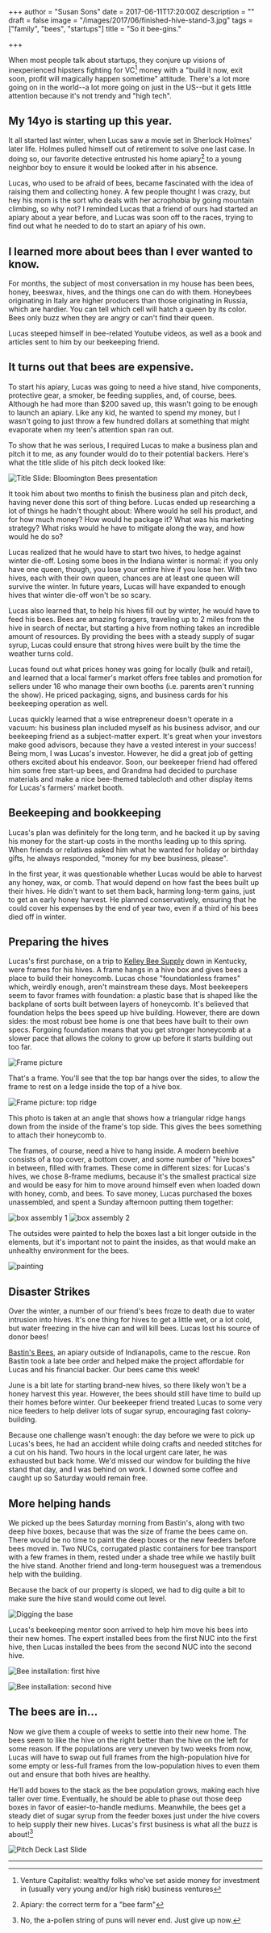 +++
author = "Susan Sons"
date = 2017-06-11T17:20:00Z
description = ""
draft = false
image = "/images/2017/06/finished-hive-stand-3.jpg"
tags = ["family", "bees", "startups"]
title = "So it bee-gins."

+++

When most people talk about startups, they conjure up visions of inexperienced hipsters fighting for VC[^1] money with a "build it now, exit soon, profit will magically happen sometime" attitude.  There's a lot more going on in the world--a lot more going on just in the US--but it gets little attention because it's not trendy and "high tech".

## My 14yo is starting up this year.

It all started last winter, when Lucas saw a movie set in Sherlock Holmes' later life.  Holmes pulled himself out of retirement to solve one last case.  In doing so, our favorite detective entrusted his home apiary[^2] to a young neighbor boy to ensure it would be looked after in his absence.

Lucas, who used to be afraid of bees, became fascinated with the idea of raising them and collecting honey.  A few people thought I was crazy, but hey his mom is the sort who deals with her acrophobia by going mountain climbing, so why not?  I reminded Lucas that a friend of ours had started an apiary about a year before, and Lucas was soon off to the races, trying to find out what he needed to do to start an apiary of his own.

## I learned more about bees than I ever wanted to know.

For months, the subject of most conversation in my house has been bees, honey, beeswax, hives, and the things one can do with them.  Honeybees originating in Italy are higher producers than those originating in Russia, which are hardier.  You can tell which cell will hatch a queen by its color.  Bees only buzz when they are angry or can't find their queen.

Lucas steeped himself in bee-related Youtube videos, as well as a book and articles sent to him by our beekeeping friend.

## It turns out that bees are expensive.

To start his apiary, Lucas was going to need a hive stand, hive components, protective gear, a smoker, be feeding supplies, and, of course, bees.  Although he had more than $200 saved up, this wasn't going to be enough to launch an apiary.  Like any kid, he wanted to spend my money, but I wasn't going to just throw a few hundred dollars at something that might evaporate when my teen's attention span ran out.

To show that he was serious, I required Lucas to make a business plan and pitch it to me, as any founder would do to their potential backers.  Here's what the title slide of his pitch deck looked like:

![Title Slide: Bloomington Bees presentation](BloomingtonBeesTitleSlide.png)

It took him about two months to finish the business plan and pitch deck, having never done this sort of thing before.  Lucas ended up researching a lot of things he hadn't thought about: Where would he sell his product, and for how much money?  How would he package it?  What was his marketing strategy?  What risks would he have to mitigate along the way, and how would he do so?

Lucas realized that he would have to start two hives, to hedge against winter die-off.  Losing some bees in the Indiana winter is normal: if you only have one queen, though, you lose your entire hive if you lose her.  With two hives, each with their own queen, chances are at least one queen will survive the winter.  In future years, Lucas will have expanded to enough hives that winter die-off won't be so scary.

Lucas also learned that, to help his hives fill out by winter, he would have to feed his bees.  Bees are amazing foragers, traveling up to 2 miles from the hive in search of nectar, but starting a hive from nothing takes an incredible amount of resources.  By providing the bees with a steady supply of sugar syrup, Lucas could ensure that strong hives were built by the time the weather turns cold.

Lucas found out what prices honey was going for locally (bulk and retail), and learned that a local farmer's market offers free tables and promotion for sellers under 16 who manage their own booths (i.e. parents aren't running the show).  He priced packaging, signs, and business cards for his beekeeping operation as well.

Lucas quickly learned that a wise entrepreneur doesn't operate in a vacuum: his business plan included myself as his business advisor, and our beekeeping friend as a subject-matter expert.  It's great when your investors make good advisors, because they have a vested interest in your success!  Being mom, I was Lucas's investor.  However, he did a great job of getting others excited about his endeavor.  Soon, our beekeeper friend had offered him some free start-up bees, and Grandma had decided to purchase materials and make a nice bee-themed tablecloth and other display items for Lucas's farmers' market booth.

## Beekeeping and bookkeeping

Lucas's plan was definitely for the long term, and he backed it up by saving his money for the start-up costs in the months leading up to this spring.  When friends or relatives asked him what he wanted for holiday or birthday gifts, he always responded, "money for my bee business, please".

In the first year, it was questionable whether Lucas would be able to harvest any honey, wax, or comb.  That would depend on how fast the bees built up their hives.  He didn't want to set them back, harming long-term gains, just to get an early honey harvest.  He planned conservatively, ensuring that he could cover his expenses by the end of year two, even if a third of his bees died off in winter.

## Preparing the hives

Lucas's first purchase, on a trip to [Kelley Bee Supply](https://www.kelleybees.com/) down in Kentucky, were frames for his hives.  A frame hangs in a hive box and gives bees a place to build their honeycomb.  Lucas chose "foundationless frames" which, weirdly enough, aren't mainstream these days.  Most beekeepers seem to favor frames with foundation: a plastic base that is shaped like the backplane of sorts built between layers of honeycomb.  It's believed that foundation helps the bees speed up hive building.  However, there are down sides: the most robust bee home is one that bees have built to their own specs.  Forgoing foundation means that you get stronger honeycomb at a slower pace that allows the colony to grow up before it starts building out too far.

![Frame picture](Frame-whole-1.jpg)

That's a frame.  You'll see that the top bar hangs over the sides, to allow the frame to rest on a ledge inside the top of a hive box.

![Frame picture: top ridge](Frame-partial.jpg)

This photo is taken at an angle that shows how a triangular ridge hangs down from the inside of the frame's top side.  This gives the bees something to attach their honeycomb to.

The frames, of course, need a hive to hang inside.  A modern beehive consists of a top cover, a bottom cover, and some number of "hive boxes" in between, filled with frames.  These come in different sizes: for Lucas's hives, we chose 8-frame mediums, because it's the smallest practical size and would be easy for him to move around himself even when loaded down with honey, comb, and bees.  To save money, Lucas purchased the boxes unassembled, and spent a Sunday afternoon putting them together:

![box assembly 1](assembly1.jpg)
![box assembly 2](assembly2.jpg)

The outsides were painted to help the boxes last a bit longer outside in the elements, but it's important not to paint the insides, as that would make an unhealthy environment for the bees.

![painting](painting.jpg)

## Disaster Strikes

Over the winter, a number of our friend's bees froze to death due to water intrusion into hives.  It's one thing for hives to get a little wet, or a lot cold, but water freezing in the hive can and will kill bees.  Lucas lost his source of donor bees!

[Bastin's Bees](http://www.bastinhoneybeefarm.com/), an apiary outside of Indianapolis, came to the rescue.  Ron Bastin took a late bee order and helped make the project affordable for Lucas and his financial backer.  Our bees came this week!

June is a bit late for starting brand-new hives, so there likely won't be a honey harvest this year.  However, the bees should still have time to build up their homes before winter.  Our beekeeper friend treated Lucas to some very nice feeders to help deliver lots of sugar syrup, encouraging fast colony-building.

Because one challenge wasn't enough: the day before we were to pick up Lucas's bees, he had an accident while doing crafts and needed stitches for a cut on his hand.  Two hours in the local urgent care later, he was exhausted but back home.  We'd missed our window for building the hive stand that day, and I was behind on work.  I downed some coffee and caught up so Saturday would remain free.

## More helping hands

We picked up the bees Saturday morning from Bastin's, along with two deep hive boxes, because that was the size of frame the bees came on.  There would be no time to paint the deep boxes or the new feeders before bees moved in.  Two NUCs, corrugated plastic containers for bee transport with a few frames in them, rested under a shade tree while we hastily built the hive stand.  Another friend and long-term houseguest was a tremendous help with the building.

Because the back of our property is sloped, we had to dig quite a bit to make sure the hive stand would come out level.

![Digging the base](digging.jpg)

Lucas's beekeeping mentor soon arrived to help him move his bees into their new homes.  The expert installed bees from the first NUC into the first hive, then Lucas installed the bees from the second NUC into the second hive.

![Bee installation: first hive](bee-installation-first.jpg)

![Bee installation: second hive](bee-installation-second.jpg)

## The bees are in...

Now we give them a couple of weeks to settle into their new home.  The bees seem to like the hive on the right better than the hive on the left for some reason.  If the populations are very uneven by two weeks from now, Lucas will have to swap out full frames from the high-population hive for some empty or less-full frames from the low-population hives to even them out and ensure that both hives are healthy.

He'll add boxes to the stack as the bee population grows, making each hive taller over time.  Eventually, he should be able to phase out those deep boxes in favor of easier-to-handle mediums.  Meanwhile, the bees get a steady diet of sugar syrup from the feeder boxes just under the hive covers to help supply their new hives.  Lucas's first business is what all the buzz is about![^3]

![Pitch Deck Last Slide](BloomingtonBeesFinalSlide.png)

----

[^1]: Venture Capitalist: wealthy folks who've set aside money for investment in (usually very young and/or high risk) business ventures
[^2]: Apiary: the correct term for a "bee farm"
[^3]: No, the a-pollen string of puns will never end.  Just give up now.

